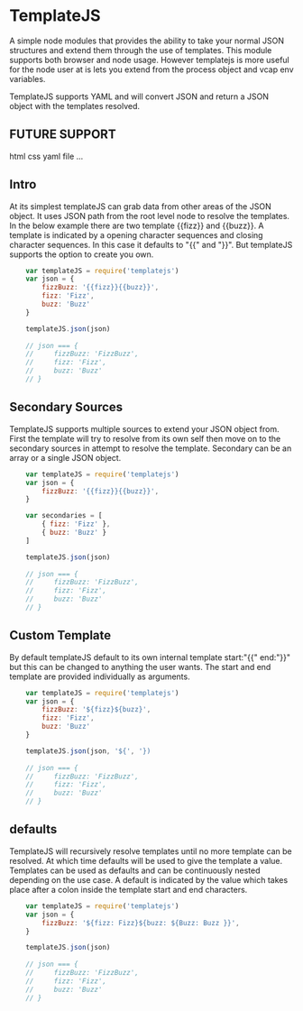 # TemplateJS

A simple node modules that provides the ability to take your normal JSON
structures and extend them through the use of templates. This module supports
both browser and node usage. However templatejs is more useful for the node
user at is lets you extend from the process object and vcap env variables.

TemplateJS supports YAML and will convert JSON and return a JSON object
with the templates resolved.

## FUTURE SUPPORT

html
css
yaml
file
...

## Intro

At its simplest templateJS can grab data from other areas of the JSON object.
It uses JSON path from the root level node to resolve the templates. In the
below example there are two template {{fizz}} and {{buzz}}. A template is
indicated by a opening character sequences and closing character sequences. In
this case it defaults to "{{" and "}}". But templateJS supports the option to
create you own.

``` javascript
    var templateJS = require('templatejs')
    var json = {
        fizzBuzz: '{{fizz}}{{buzz}}',
        fizz: 'Fizz',
        buzz: 'Buzz'
    }

    templateJS.json(json)
    
    // json === {
    //     fizzBuzz: 'FizzBuzz',
    //     fizz: 'Fizz',
    //     buzz: 'Buzz'
    // }
```

## Secondary Sources

TemplateJS supports multiple sources to extend your JSON object from. First
the template will try to resolve from its own self then move on to the secondary
sources in attempt to resolve the template. Secondary can be an array or a
single JSON object.

``` javascript
    var templateJS = require('templatejs')
    var json = {
        fizzBuzz: '{{fizz}}{{buzz}}',
    }

    var secondaries = [
        { fizz: 'Fizz' },
        { buzz: 'Buzz' }
    ]

    templateJS.json(json)
    
    // json === {
    //     fizzBuzz: 'FizzBuzz',
    //     fizz: 'Fizz',
    //     buzz: 'Buzz'
    // }
```

## Custom Template

By default templateJS default to its own internal template start:"{{" end:"}}"
but this can be changed to anything the user wants. The start and end template
are provided individually as arguments.

``` javascript
    var templateJS = require('templatejs')
    var json = {
        fizzBuzz: '${fizz}${buzz}',
        fizz: 'Fizz',
        buzz: 'Buzz'
    }

    templateJS.json(json, '${', '})
    
    // json === {
    //     fizzBuzz: 'FizzBuzz',
    //     fizz: 'Fizz',
    //     buzz: 'Buzz'
    // }
```

## defaults

TemplateJS will recursively resolve templates until no more template can be
resolved. At which time defaults will be used to give the template a value.
Templates can be used as defaults and can be continuously nested depending on
the use case. A default is indicated by the value which takes place after a
colon inside the template start and end characters.

``` javascript
    var templateJS = require('templatejs')
    var json = {
        fizzBuzz: '${fizz: Fizz}${buzz: ${Buzz: Buzz }}',
    }

    templateJS.json(json)
    
    // json === {
    //     fizzBuzz: 'FizzBuzz',
    //     fizz: 'Fizz',
    //     buzz: 'Buzz'
    // }
```
